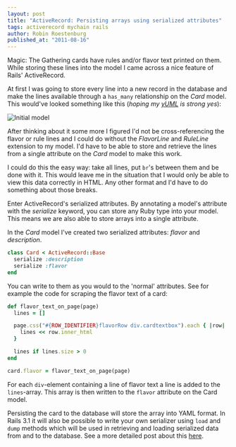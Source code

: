 ```yaml
---
layout: post
title: "ActiveRecord: Persisting arrays using serialized attributes"
tags: activerecord mychain rails
author: Robin Roestenburg
published_at: "2011-08-16"
---
```

Magic: The Gathering cards have rules and/or flavor text printed on them. While storing these lines into the model I came across a nice feature of Rails' ActiveRecord.

At first I was going to store every line into a new record in the database and make the lines available through a `has_many` relationship on the *Card* model. This would've looked something like this (*hoping my [yUML](http://yuml.me) is strong yes*):

![Initial model](http://yuml.me/diagram/scruffy/class/%5BCard%5D+1-ruleLines%20%3E*%5BRuleLine%5D,%20%5BCard%5D+1-flavorLines%3E*%5BFlavorLine%5D "Initial model")

After thinking about it some more I figured I'd not be cross-referencing the flavor or rule lines and I could do without the *FlavorLine* and *RuleLine* extension to my model. I'd have to be able to store and retrieve the lines from a single attribute on the *Card* model to make this work.

I could do this the easy way: take all lines, put `br`'s between them and be done with it. This would leave me in the situation that I would only be able to view this data correctly in HTML. Any other format and I'd have to do something about those breaks.

Enter ActiveRecord's serialized attributes. By annotating a model's attribute with the _serialize_ keyword, you can store any Ruby type into your model. This means we are also able to store arrays into a single attribute.

In the *Card* model I've created two serialized attributes: *flavor* and *description*.

~~~ ruby
class Card < ActiveRecord::Base
  serialize :description
  serialize :flavor
end
~~~

You can write to them as you would to the 'normal' attributes. See for example the code for scraping the flavor text of a card:

~~~ ruby
def flavor_text_on_page(page)
  lines = []

  page.css("#{ROW_IDENTIFIER}flavorRow div.cardtextbox").each { |row|
    lines << row.inner_html
  }

  lines if lines.size > 0
end

card.flavor = flavor_text_on_page(page)
~~~

For each `div`-element containing a line of flavor text a line is added to the `lines`-array. This array is then written to the `flavor` attribute on the Card model.

Persisting the card to the database will store the array into YAML format. In Rails 3.1 it will also be possible to write your own serializer using `load` and `dump` methods which will be used in retrieving and loading serialized data from and to the database. See a more detailed post about this [here](http://edgerails.info/articles/what-s-new-in-edge-rails/2011/03/09/custom-activerecord-attribute-serialization/index.html "Custom ActiveRecord attribute serialization").
